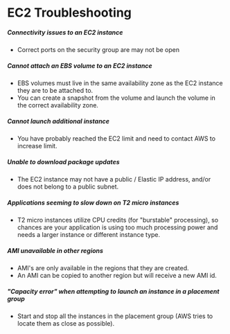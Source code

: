 # EC2 Troubleshooting

##### Connectivity issues to an EC2 instance

- Correct ports on the security group are may not be open

##### Cannot attach an EBS volume to an EC2 instance

- EBS volumes must live in the same availability zone as the EC2 instance they
  are to be attached to.
- You can create a snapshot from the volume and launch the volume in the correct
  availability zone.

##### Cannot launch additional instance

- You have probably reached the EC2 limit and need to contact AWS to increase limit.

##### Unable to download package updates

- The EC2 instance may not have a public / Elastic IP address, and/or does not
  belong to a public subnet.

##### Applications seeming to slow down on T2 micro instances

- T2 micro instances utilize CPU credits (for "burstable" processing), so
  chances are your application is using too much processing power and needs
  a larger instance or different instance type.

##### AMI unavailable in other regions

- AMI's are only available in the regions that they are created.
- An AMI can be copied to another region but will receive a new AMI id.

##### "Capacity error" when attempting to launch an instance in a placement group

- Start and stop all the instances in the placement group (AWS tries to locate
  them as close as possible).
